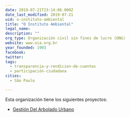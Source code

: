 ```yaml
---
date: 2019-07-21T23:14:06.000Z
date_last_modified: 2019-07-21
uid: o-instituto-ambiental
title: "O Instituto Ambiental"
legal_name: 
description: ""
org_type: Organización civil sin fines de lucro (ONG)
website: www.oia.org.br
year_founded: 1993
facebook: 
twitter: 
tags:
  - transparencia-y-rendicion-de-cuentas
  - participación-ciudadana
cities: 
  - São Paulo

---
```


Esta organización tiene los siguientes proyectos:

- [Gestión Del Arbolado Urbano](/i/gestion-del-arbolado-urbano.html)

